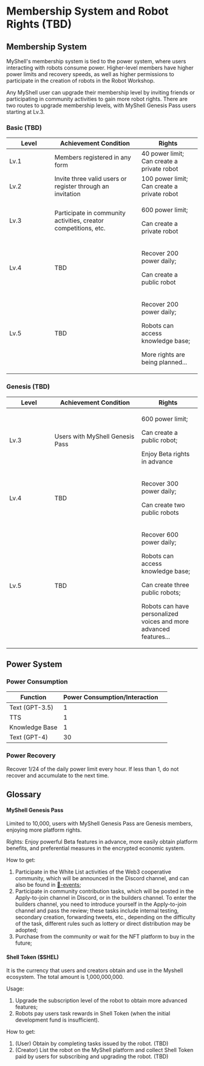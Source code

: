 # Membership System and Robot Rights (TBD)

## Membership System

MyShell's membership system is tied to the power system, where users interacting with robots consume power. Higher-level members have higher power limits and recovery speeds, as well as higher permissions to participate in the creation of robots in the Robot Workshop.

Any MyShell user can upgrade their membership level by inviting friends or participating in community activities to gain more robot rights. There are two routes to upgrade membership levels, with MyShell Genesis Pass users starting at Lv.3.

### Basic (TBD)

<table><thead><tr><th width="103">Level</th><th width="213">Achievement Condition</th><th>Rights</th></tr></thead><tbody><tr><td>Lv.1</td><td>Members registered in any form</td><td>40 power limit;<br>Can create a private robot</td></tr><tr><td>Lv.2</td><td>Invite three valid users or register through an invitation</td><td>100 power limit;<br>Can create a private robot</td></tr><tr><td>Lv.3</td><td>Participate in community activities, creator competitions, etc.</td><td><p>600 power limit;</p><p>Can create a private robot</p></td></tr><tr><td>Lv.4</td><td>TBD</td><td><p>Recover 200 power daily;</p><p>Can create a public robot</p></td></tr><tr><td>Lv.5</td><td>TBD</td><td><p>Recover 200 power daily;</p><p>Robots can access knowledge base;</p><p>More rights are being planned...</p></td></tr></tbody></table>

### Genesis (TBD)

<table><thead><tr><th width="103">Level</th><th width="213">Achievement Condition</th><th>Rights</th></tr></thead><tbody><tr><td>Lv.3</td><td>Users with MyShell Genesis Pass</td><td><p>600 power limit;</p><p>Can create a public robot;</p><p>Enjoy Beta rights in advance</p></td></tr><tr><td>Lv.4</td><td>TBD</td><td><p>Recover 300 power daily;</p><p>Can create two public robots</p></td></tr><tr><td>Lv.5</td><td>TBD</td><td><p>Recover 600 power daily;</p><p>Robots can access knowledge base;</p><p>Can create three public robots;</p><p>Robots can have personalized voices and more advanced features...</p></td></tr></tbody></table>

## Power System

### Power Consumption

<table><thead><tr><th>Function</th><th>Power Consumption/Interaction</th><th data-hidden></th></tr></thead><tbody><tr><td>Text (GPT-3.5)</td><td>1</td><td></td></tr><tr><td>TTS</td><td>1</td><td></td></tr><tr><td>Knowledge Base</td><td>1</td><td></td></tr><tr><td>Text (GPT-4)</td><td>30</td><td></td></tr></tbody></table>

### Power Recovery

Recover 1/24 of the daily power limit every hour. If less than 1, do not recover and accumulate to the next time.

## Glossary

#### MyShell Genesis Pass

Limited to 10,000, users with MyShell Genesis Pass are Genesis members, enjoying more platform rights.

Rights: Enjoy powerful Beta features in advance, more easily obtain platform benefits, and preferential measures in the encrypted economic system.

How to get:

1. Participate in the White List activities of the Web3 cooperative community, which will be announced in the Discord channel, and can also be found in [🎉-events](../🎉-events/ "mention");
2. Participate in community contribution tasks, which will be posted in the Apply-to-join channel in Discord, or in the builders channel. To enter the builders channel, you need to introduce yourself in the Apply-to-join channel and pass the review; these tasks include internal testing, secondary creation, forwarding tweets, etc., depending on the difficulty of the task, different rules such as lottery or direct distribution may be adopted;
3. Purchase from the community or wait for the NFT platform to buy in the future;

#### Shell Token ($SHEL)

It is the currency that users and creators obtain and use in the Myshell ecosystem. The total amount is 1,000,000,000.

Usage:

1. Upgrade the subscription level of the robot to obtain more advanced features;
2. Robots pay users task rewards in Shell Token (when the initial development fund is insufficient).

How to get:

1. (User) Obtain by completing tasks issued by the robot. (TBD)
2. (Creator) List the robot on the MyShell platform and collect Shell Token paid by users for subscribing and upgrading the robot. (TBD)